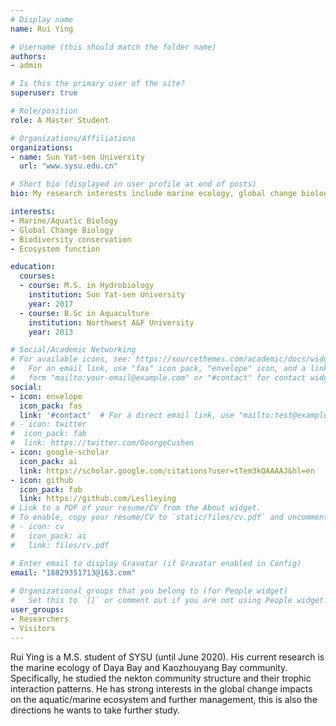 ```yaml
---
# Display name
name: Rui Ying

# Username (this should match the folder name)
authors:
- admin

# Is this the primary user of the site?
superuser: true

# Role/position
role: A Master Student

# Organizations/Affiliations
organizations:
- name: Sun Yat-sen University
  url: "www.sysu.edu.cn"

# Short bio (displayed in user profile at end of posts)
bio: My research interests include marine ecology, global change biology and biodiversity.

interests:
- Marine/Aquatic Biology
- Global Change Biology
- Biodiversity conservation
- Ecosystem function

education:
  courses:
  - course: M.S. in Hydrobiology
    institution: Sun Yat-sen University
    year: 2017
  - course: B.Sc in Aquaculture
    institution: Northwest A&F University
    year: 2013

# Social/Academic Networking
# For available icons, see: https://sourcethemes.com/academic/docs/widgets/#icons
#   For an email link, use "fas" icon pack, "envelope" icon, and a link in the
#   form "mailto:your-email@example.com" or "#contact" for contact widget.
social:
- icon: envelope
  icon_pack: fas
  link: '#contact'  # For a direct email link, use "mailto:test@example.org".
# - icon: twitter
#  icon_pack: fab
#  link: https://twitter.com/GeorgeCushen
- icon: google-scholar
  icon_pack: ai
  link: https://scholar.google.com/citations?user=tTem3kQAAAAJ&hl=en
- icon: github
  icon_pack: fab
  link: https://github.com/Leslieying
# Link to a PDF of your resume/CV from the About widget.
# To enable, copy your resume/CV to `static/files/cv.pdf` and uncomment the lines below.  
# - icon: cv
#   icon_pack: ai
#   link: files/cv.pdf

# Enter email to display Gravatar (if Gravatar enabled in Config)
email: "18829351713@163.com"
  
# Organizational groups that you belong to (for People widget)
#   Set this to `[]` or comment out if you are not using People widget.  
user_groups:
- Researchers
- Visitors
---
```


Rui Ying is a M.S. student of SYSU (until June 2020). His current research is the marine ecology of Daya Bay and Kaozhouyang Bay community. Specifically, he studied the nekton community structure and their trophic interaction patterns. He has strong interests in the global change impacts on the aquatic/marine ecosystem and further management, this is also the directions he wants to take further study. 


